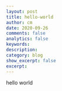 ```yaml
---
layout: post
title: hello-world
author: cm
date: 2020-09-26
comments: false
analytics: false
keywords:
description:
category: blog
show_excerpt: false
excerpt:
---
```

hello world
